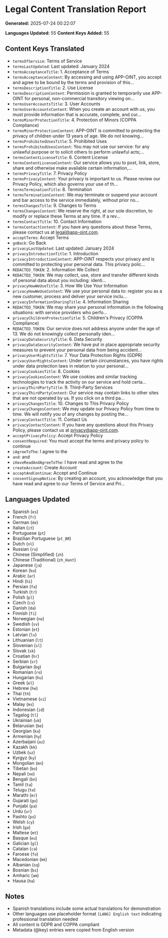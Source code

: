 # Legal Content Translation Report

**Generated:** 2025-07-24 00:22:07

**Languages Updated:** 55
**Content Keys Added:** 55

## Content Keys Translated

- `termsOfService`: Terms of Service
- `termsLastUpdated`: Last updated: January 2024
- `termsAcceptanceTitle`: 1. Acceptance of Terms
- `termsAcceptanceContent`: By accessing and using APP-OINT, you accept and agree to be bound by the terms and provision of this...
- `termsDescriptionTitle`: 2. Use License
- `termsDescriptionContent`: Permission is granted to temporarily use APP-OINT for personal, non-commercial transitory viewing on...
- `termsUserAccountsTitle`: 3. User Accounts
- `termsUserAccountsContent`: When you create an account with us, you must provide information that is accurate, complete, and cur...
- `termsMinorProtectionTitle`: 4. Protection of Minors (COPPA Compliance)
- `termsMinorProtectionContent`: APP-OINT is committed to protecting the privacy of children under 13 years of age. We do not knowing...
- `termsProhibitedUsesTitle`: 5. Prohibited Uses
- `termsProhibitedUsesContent`: You may not use our service: for any unlawful purpose or to solicit others to perform unlawful acts;...
- `termsContentLicenseTitle`: 6. Content License
- `termsContentLicenseContent`: Our service allows you to post, link, store, share and otherwise make available certain information,...
- `termsPrivacyTitle`: 7. Privacy Policy
- `termsPrivacyContent`: Your privacy is important to us. Please review our Privacy Policy, which also governs your use of th...
- `termsTerminationTitle`: 8. Termination
- `termsTerminationContent`: We may terminate or suspend your account and bar access to the service immediately, without prior no...
- `termsChangesTitle`: 9. Changes to Terms
- `termsChangesContent`: We reserve the right, at our sole discretion, to modify or replace these Terms at any time. If a rev...
- `termsContactTitle`: 10. Contact Information
- `termsContactContent`: If you have any questions about these Terms, please contact us at legal@app-oint.com.
- `acceptTerms`: Accept Terms
- `goBack`: Go Back
- `privacyLastUpdated`: Last updated: January 2024
- `privacyIntroductionTitle`: 1. Introduction
- `privacyIntroductionContent`: APP-OINT respects your privacy and is committed to protecting your personal data. This privacy polic...
- `REDACTED_TOKEN`: 2. Information We Collect
- `REDACTED_TOKEN`: We may collect, use, store and transfer different kinds of personal data about you including: identi...
- `privacyHowWeUseTitle`: 3. How We Use Your Information
- `privacyHowWeUseContent`: We use your personal data to: register you as a new customer, process and deliver your service inclu...
- `privacyInformationSharingTitle`: 4. Information Sharing
- `REDACTED_TOKEN`: We may share your personal information in the following situations: with service providers who perfo...
- `privacyChildrenProtectionTitle`: 5. Children's Privacy (COPPA Compliance)
- `REDACTED_TOKEN`: Our service does not address anyone under the age of 13. We do not knowingly collect personally iden...
- `privacyDataSecurityTitle`: 6. Data Security
- `privacyDataSecurityContent`: We have put in place appropriate security measures to prevent your personal data from being accident...
- `privacyUserRightsTitle`: 7. Your Data Protection Rights (GDPR)
- `privacyUserRightsContent`: Under certain circumstances, you have rights under data protection laws in relation to your personal...
- `privacyCookiesTitle`: 8. Cookies
- `privacyCookiesContent`: We use cookies and similar tracking technologies to track the activity on our service and hold certa...
- `privacyThirdPartyTitle`: 9. Third-Party Services
- `privacyThirdPartyContent`: Our service may contain links to other sites that are not operated by us. If you click on a third pa...
- `privacyChangesTitle`: 10. Changes to This Privacy Policy
- `privacyChangesContent`: We may update our Privacy Policy from time to time. We will notify you of any changes by posting the...
- `privacyContactTitle`: 11. Contact Us
- `privacyContactContent`: If you have any questions about this Privacy Policy, please contact us at privacy@app-oint.com.
- `acceptPrivacyPolicy`: Accept Privacy Policy
- `consentRequired`: You must accept the terms and privacy policy to continue
- `iAgreeToThe`: I agree to the
- `and`: and
- `iHaveReadAndAgreeToThe`: I have read and agree to the
- `createAccount`: Create Account
- `acceptAndContinue`: Accept and Continue
- `consentSignupNotice`: By creating an account, you acknowledge that you have read and agree to our Terms of Service and Pri...

## Languages Updated

- Spanish (`es`)
- French (`fr`)
- German (`de`)
- Italian (`it`)
- Portuguese (`pt`)
- Brazilian Portuguese (`pt_BR`)
- Dutch (`nl`)
- Russian (`ru`)
- Chinese (Simplified) (`zh`)
- Chinese (Traditional) (`zh_Hant`)
- Japanese (`ja`)
- Korean (`ko`)
- Arabic (`ar`)
- Hindi (`hi`)
- Persian (`fa`)
- Turkish (`tr`)
- Polish (`pl`)
- Czech (`cs`)
- Danish (`da`)
- Finnish (`fi`)
- Norwegian (`no`)
- Swedish (`sv`)
- Estonian (`et`)
- Latvian (`lv`)
- Lithuanian (`lt`)
- Slovenian (`sl`)
- Slovak (`sk`)
- Croatian (`hr`)
- Serbian (`sr`)
- Bulgarian (`bg`)
- Romanian (`ro`)
- Hungarian (`hu`)
- Greek (`el`)
- Hebrew (`he`)
- Thai (`th`)
- Vietnamese (`vi`)
- Malay (`ms`)
- Indonesian (`id`)
- Tagalog (`tl`)
- Ukrainian (`uk`)
- Belarusian (`be`)
- Georgian (`ka`)
- Armenian (`hy`)
- Azerbaijani (`az`)
- Kazakh (`kk`)
- Uzbek (`uz`)
- Kyrgyz (`ky`)
- Mongolian (`mn`)
- Tibetan (`bo`)
- Nepali (`ne`)
- Bengali (`bn`)
- Tamil (`ta`)
- Telugu (`te`)
- Marathi (`mr`)
- Gujarati (`gu`)
- Punjabi (`pa`)
- Urdu (`ur`)
- Pashto (`ps`)
- Welsh (`cy`)
- Irish (`ga`)
- Maltese (`mt`)
- Basque (`eu`)
- Galician (`gl`)
- Catalan (`ca`)
- Faroese (`fo`)
- Macedonian (`mk`)
- Albanian (`sq`)
- Bosnian (`bs`)
- Amharic (`am`)
- Hausa (`ha`)

## Notes

- Spanish translations include some actual translations for demonstration
- Other languages use placeholder format `[LANG] English text` indicating professional translation needed
- All content is GDPR and COPPA compliant
- Metadata (@key) entries were copied from English version
